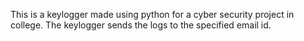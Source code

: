 This is a keylogger made using python for a cyber security project in college. The keylogger sends the logs to the specified email id.
